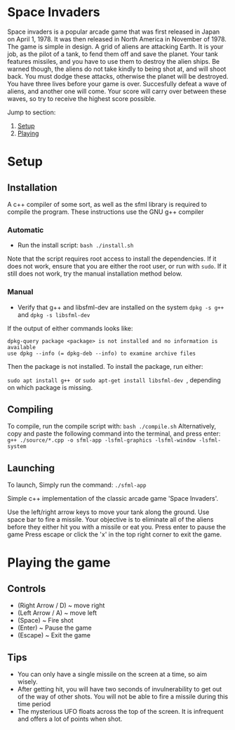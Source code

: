 # Space Invaders
Space invaders is a popular arcade game that was first released in Japan on April 1, 1978. It was then released in North America in November of 1978. The game is simple in design. A grid of aliens are attacking Earth. It is your job, as the pilot of a tank, to fend them off and save the planet. Your tank features missiles, and you have to use them to destroy the alien ships. Be warned though, the aliens do not take kindly to being shot at, and will shoot back. You must dodge these attacks, otherwise the planet will be destroyed. You have three lives before your game is over. Succesfully defeat a wave of aliens, and another one will come. Your score will carry over between these waves, so try to receive the highest score possible.


Jump to section:

1. [Setup](#Setup)
2. [Playing](#playing-the-game)

# Setup

## Installation
A c++ compiler of some sort, as well as the sfml library is required to compile the program. These instructions use the GNU g++ compiler
### Automatic
* Run the install script:  `bash ./install.sh`

Note that the script requires root access to install the dependencies. If it does not work, ensure that you are either the root user, or run with `sudo`. If it still does not work, try the manual installation method below.
### Manual

* Verify that g++ and libsfml-dev are installed on the system
`dpkg -s g++` and `dpkg -s libsfml-dev`

If the output of either commands looks like: 
```
dpkg-query package <package> is not installed and no information is available
use dpkg --info (= dpkg-deb --info) to examine archive files
```

Then the package is not installed. To install the package, run either:

`sudo apt install g++ ` or `sudo apt-get install libsfml-dev `,
depending on which package is missing.

## Compiling

To compile, run the compile script with: `bash ./compile.sh`
Alternatively, copy and paste the following command into the terminal, and press enter:
    `g++ ./source/*.cpp -o sfml-app -lsfml-graphics -lsfml-window -lsfml-system`

## Launching
To launch, Simply run the command: `./sfml-app`

Simple c++ implementation of the classic arcade game 'Space Invaders'.

Use the left/right arrow keys to move your tank along the ground.
Use space bar to fire a missile. Your objective is to eliminate all of the aliens
before they either hit you with a missile or eat you.
Press enter to pause the game
Press escape or click the 'x' in the top right corner to exit the game.


# Playing the game

## Controls
* (Right Arrow / D) ~ move right
* (Left Arrow / A) ~ move left
* (Space) ~ Fire shot
* (Enter) ~ Pause the game
* (Escape) ~ Exit the game

## Tips
* You can only have a single missile on the screen at a time, so aim wisely. 
* After getting hit, you will have two seconds of invulnerability to get out of the way of other shots. You will not be able to fire a missile during this time period
* The mysterious UFO floats across the top of the screen. It is infrequent and offers a lot of points when shot.